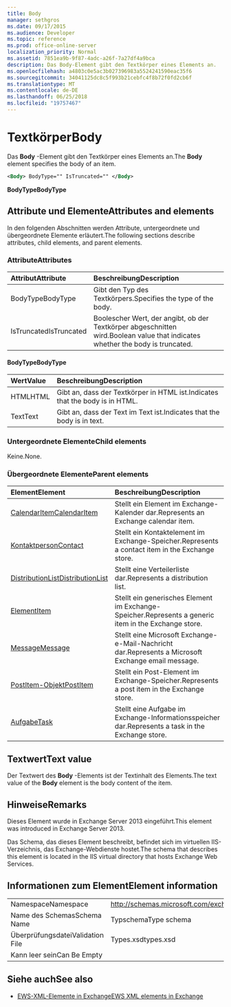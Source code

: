 ```yaml
---
title: Body
manager: sethgros
ms.date: 09/17/2015
ms.audience: Developer
ms.topic: reference
ms.prod: office-online-server
localization_priority: Normal
ms.assetid: 7851ea9b-9f87-4adc-a26f-7a27df4a9bca
description: Das Body-Element gibt den Textkörper eines Elements an.
ms.openlocfilehash: a4803c0e5ac3b027396983a5524241590eac35f6
ms.sourcegitcommit: 34041125dc8c5f993b21cebfc4f8b72f0fd2cb6f
ms.translationtype: MT
ms.contentlocale: de-DE
ms.lasthandoff: 06/25/2018
ms.locfileid: "19757467"
---
```

# <a name="body"></a><span data-ttu-id="6fd73-103">Textkörper</span><span class="sxs-lookup"><span data-stu-id="6fd73-103">Body</span></span>

<span data-ttu-id="6fd73-104">Das **Body** -Element gibt den Textkörper eines Elements an.</span><span class="sxs-lookup"><span data-stu-id="6fd73-104">The **Body** element specifies the body of an item.</span></span> 
  
```XML
<Body> BodyType="" IsTruncated="" </Body>
```

 <span data-ttu-id="6fd73-105">**BodyType**</span><span class="sxs-lookup"><span data-stu-id="6fd73-105">**BodyType**</span></span>
## <a name="attributes-and-elements"></a><span data-ttu-id="6fd73-106">Attribute und Elemente</span><span class="sxs-lookup"><span data-stu-id="6fd73-106">Attributes and elements</span></span>

<span data-ttu-id="6fd73-107">In den folgenden Abschnitten werden Attribute, untergeordnete und übergeordnete Elemente erläutert.</span><span class="sxs-lookup"><span data-stu-id="6fd73-107">The following sections describe attributes, child elements, and parent elements.</span></span>
  
### <a name="attributes"></a><span data-ttu-id="6fd73-108">Attribute</span><span class="sxs-lookup"><span data-stu-id="6fd73-108">Attributes</span></span>

|<span data-ttu-id="6fd73-109">**Attribut**</span><span class="sxs-lookup"><span data-stu-id="6fd73-109">**Attribute**</span></span>|<span data-ttu-id="6fd73-110">**Beschreibung**</span><span class="sxs-lookup"><span data-stu-id="6fd73-110">**Description**</span></span>|
|:-----|:-----|
|<span data-ttu-id="6fd73-111">BodyType</span><span class="sxs-lookup"><span data-stu-id="6fd73-111">BodyType</span></span>  <br/> |<span data-ttu-id="6fd73-112">Gibt den Typ des Textkörpers.</span><span class="sxs-lookup"><span data-stu-id="6fd73-112">Specifies the type of the body.</span></span>  <br/> |
|<span data-ttu-id="6fd73-113">IsTruncated</span><span class="sxs-lookup"><span data-stu-id="6fd73-113">IsTruncated</span></span>  <br/> |<span data-ttu-id="6fd73-114">Boolescher Wert, der angibt, ob der Textkörper abgeschnitten wird.</span><span class="sxs-lookup"><span data-stu-id="6fd73-114">Boolean value that indicates whether the body is truncated.</span></span>  <br/> |
   
#### <a name="bodytype"></a><span data-ttu-id="6fd73-115">BodyType</span><span class="sxs-lookup"><span data-stu-id="6fd73-115">BodyType</span></span>

|<span data-ttu-id="6fd73-116">**Wert**</span><span class="sxs-lookup"><span data-stu-id="6fd73-116">**Value**</span></span>|<span data-ttu-id="6fd73-117">**Beschreibung**</span><span class="sxs-lookup"><span data-stu-id="6fd73-117">**Description**</span></span>|
|:-----|:-----|
|<span data-ttu-id="6fd73-118">HTML</span><span class="sxs-lookup"><span data-stu-id="6fd73-118">HTML</span></span>  <br/> |<span data-ttu-id="6fd73-119">Gibt an, dass der Textkörper in HTML ist.</span><span class="sxs-lookup"><span data-stu-id="6fd73-119">Indicates that the body is in HTML.</span></span>  <br/> |
|<span data-ttu-id="6fd73-120">Text</span><span class="sxs-lookup"><span data-stu-id="6fd73-120">Text</span></span>  <br/> |<span data-ttu-id="6fd73-121">Gibt an, dass der Text im Text ist.</span><span class="sxs-lookup"><span data-stu-id="6fd73-121">Indicates that the body is in text.</span></span>  <br/> |
   
### <a name="child-elements"></a><span data-ttu-id="6fd73-122">Untergeordnete Elemente</span><span class="sxs-lookup"><span data-stu-id="6fd73-122">Child elements</span></span>

<span data-ttu-id="6fd73-123">Keine.</span><span class="sxs-lookup"><span data-stu-id="6fd73-123">None.</span></span>
  
### <a name="parent-elements"></a><span data-ttu-id="6fd73-124">Übergeordnete Elemente</span><span class="sxs-lookup"><span data-stu-id="6fd73-124">Parent elements</span></span>

|<span data-ttu-id="6fd73-125">**Element**</span><span class="sxs-lookup"><span data-stu-id="6fd73-125">**Element**</span></span>|<span data-ttu-id="6fd73-126">**Beschreibung**</span><span class="sxs-lookup"><span data-stu-id="6fd73-126">**Description**</span></span>|
|:-----|:-----|
|[<span data-ttu-id="6fd73-127">CalendarItem</span><span class="sxs-lookup"><span data-stu-id="6fd73-127">CalendarItem</span></span>](calendaritem.md) <br/> |<span data-ttu-id="6fd73-128">Stellt ein Element im Exchange-Kalender dar.</span><span class="sxs-lookup"><span data-stu-id="6fd73-128">Represents an Exchange calendar item.</span></span>  <br/> |
|[<span data-ttu-id="6fd73-129">Kontaktperson</span><span class="sxs-lookup"><span data-stu-id="6fd73-129">Contact</span></span>](contact.md) <br/> |<span data-ttu-id="6fd73-130">Stellt ein Kontaktelement im Exchange-Speicher.</span><span class="sxs-lookup"><span data-stu-id="6fd73-130">Represents a contact item in the Exchange store.</span></span>  <br/> |
|[<span data-ttu-id="6fd73-131">DistributionList</span><span class="sxs-lookup"><span data-stu-id="6fd73-131">DistributionList</span></span>](distributionlist.md) <br/> |<span data-ttu-id="6fd73-132">Stellt eine Verteilerliste dar.</span><span class="sxs-lookup"><span data-stu-id="6fd73-132">Represents a distribution list.</span></span>  <br/> |
|[<span data-ttu-id="6fd73-133">Element</span><span class="sxs-lookup"><span data-stu-id="6fd73-133">Item</span></span>](item.md) <br/> |<span data-ttu-id="6fd73-134">Stellt ein generisches Element im Exchange-Speicher.</span><span class="sxs-lookup"><span data-stu-id="6fd73-134">Represents a generic item in the Exchange store.</span></span>  <br/> |
|[<span data-ttu-id="6fd73-135">Message</span><span class="sxs-lookup"><span data-stu-id="6fd73-135">Message</span></span>](message-ex15websvcsotherref.md) <br/> |<span data-ttu-id="6fd73-136">Stellt eine Microsoft Exchange-e-Mail-Nachricht dar.</span><span class="sxs-lookup"><span data-stu-id="6fd73-136">Represents a Microsoft Exchange email message.</span></span>  <br/> |
|[<span data-ttu-id="6fd73-137">PostItem-Objekt</span><span class="sxs-lookup"><span data-stu-id="6fd73-137">PostItem</span></span>](postitem.md) <br/> |<span data-ttu-id="6fd73-138">Stellt ein Post-Element im Exchange-Speicher.</span><span class="sxs-lookup"><span data-stu-id="6fd73-138">Represents a post item in the Exchange store.</span></span>  <br/> |
|[<span data-ttu-id="6fd73-139">Aufgabe</span><span class="sxs-lookup"><span data-stu-id="6fd73-139">Task</span></span>](task.md) <br/> |<span data-ttu-id="6fd73-140">Stellt eine Aufgabe im Exchange-Informationsspeicher dar.</span><span class="sxs-lookup"><span data-stu-id="6fd73-140">Represents a task in the Exchange store.</span></span>  <br/> |
   
## <a name="text-value"></a><span data-ttu-id="6fd73-141">Textwert</span><span class="sxs-lookup"><span data-stu-id="6fd73-141">Text value</span></span>

<span data-ttu-id="6fd73-142">Der Textwert des **Body** -Elements ist der Textinhalt des Elements.</span><span class="sxs-lookup"><span data-stu-id="6fd73-142">The text value of the **Body** element is the body content of the item.</span></span> 
  
## <a name="remarks"></a><span data-ttu-id="6fd73-143">Hinweise</span><span class="sxs-lookup"><span data-stu-id="6fd73-143">Remarks</span></span>

<span data-ttu-id="6fd73-144">Dieses Element wurde in Exchange Server 2013 eingeführt.</span><span class="sxs-lookup"><span data-stu-id="6fd73-144">This element was introduced in Exchange Server 2013.</span></span>
  
<span data-ttu-id="6fd73-145">Das Schema, das dieses Element beschreibt, befindet sich im virtuellen IIS-Verzeichnis, das Exchange-Webdienste hostet.</span><span class="sxs-lookup"><span data-stu-id="6fd73-145">The schema that describes this element is located in the IIS virtual directory that hosts Exchange Web Services.</span></span>
  
## <a name="element-information"></a><span data-ttu-id="6fd73-146">Informationen zum Element</span><span class="sxs-lookup"><span data-stu-id="6fd73-146">Element information</span></span>

|||
|:-----|:-----|
|<span data-ttu-id="6fd73-147">Namespace</span><span class="sxs-lookup"><span data-stu-id="6fd73-147">Namespace</span></span>  <br/> |http://schemas.microsoft.com/exchange/services/2006/types  <br/> |
|<span data-ttu-id="6fd73-148">Name des Schemas</span><span class="sxs-lookup"><span data-stu-id="6fd73-148">Schema Name</span></span>  <br/> |<span data-ttu-id="6fd73-149">Typschema</span><span class="sxs-lookup"><span data-stu-id="6fd73-149">Type schema</span></span>  <br/> |
|<span data-ttu-id="6fd73-150">Überprüfungsdatei</span><span class="sxs-lookup"><span data-stu-id="6fd73-150">Validation File</span></span>  <br/> |<span data-ttu-id="6fd73-151">Types.xsd</span><span class="sxs-lookup"><span data-stu-id="6fd73-151">types.xsd</span></span>  <br/> |
|<span data-ttu-id="6fd73-152">Kann leer sein</span><span class="sxs-lookup"><span data-stu-id="6fd73-152">Can Be Empty</span></span>  <br/> ||
   
## <a name="see-also"></a><span data-ttu-id="6fd73-153">Siehe auch</span><span class="sxs-lookup"><span data-stu-id="6fd73-153">See also</span></span>



- [<span data-ttu-id="6fd73-154">EWS-XML-Elemente in Exchange</span><span class="sxs-lookup"><span data-stu-id="6fd73-154">EWS XML elements in Exchange</span></span>](ews-xml-elements-in-exchange.md)


